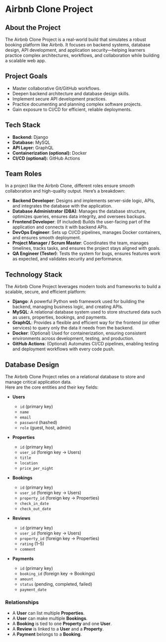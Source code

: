# Airbnb Clone Project

## About the Project
The Airbnb Clone Project is a real-world build that simulates a robust booking platform like Airbnb. It focuses on backend systems, database design, API development, and application security—helping learners practice complex architectures, workflows, and collaboration while building a scalable web app.

## Project Goals
- Master collaborative Git/GitHub workflows.
- Deepen backend architecture and database design skills.
- Implement secure API development practices.
- Practice documenting and planning complex software projects.
- Gain exposure to CI/CD for efficient, reliable deployments.

## Tech Stack 
- **Backend:** Django
- **Database:** MySQL
- **API Layer:** GraphQL
- **Containerization (optional):** Docker
- **CI/CD (optional):** GitHub Actions

## Team Roles

In a project like the Airbnb Clone, different roles ensure smooth collaboration and high-quality output. Here’s a breakdown:

- **Backend Developer**: Designs and implements server-side logic, APIs, and integrates the database with the application.
- **Database Administrator (DBA)**: Manages the database structure, optimizes queries, ensures data integrity, and oversees backups.
- **Frontend Developer**: (If included) Builds the user-facing part of the application and connects it with backend APIs.
- **DevOps Engineer**: Sets up CI/CD pipelines, manages Docker containers, and ensures smooth deployment.
- **Project Manager / Scrum Master**: Coordinates the team, manages timelines, tracks tasks, and ensures the project stays aligned with goals.
- **QA Engineer (Tester)**: Tests the system for bugs, ensures features work as expected, and validates security and performance.

## Technology Stack

The Airbnb Clone Project leverages modern tools and frameworks to build a scalable, secure, and efficient platform:

- **Django**: A powerful Python web framework used for building the backend, managing business logic, and creating APIs.  
- **MySQL**: A relational database system used to store structured data such as users, properties, bookings, and payments.  
- **GraphQL**: Provides a flexible and efficient way for the frontend (or other services) to query only the data it needs from the backend.  
- **Docker**: (Optional) Used for containerization, ensuring consistent environments across development, testing, and production.  
- **GitHub Actions**: (Optional) Automates CI/CD pipelines, enabling testing and deployment workflows with every code push.  

## Database Design

The Airbnb Clone Project relies on a relational database to store and manage critical application data.  
Here are the core entities and their key fields:

- **Users**  
  - `id` (primary key)  
  - `name`  
  - `email`  
  - `password` (hashed)  
  - `role` (guest, host, admin)  

- **Properties**  
  - `id` (primary key)  
  - `user_id` (foreign key → Users)  
  - `title`  
  - `location`  
  - `price_per_night`  

- **Bookings**  
  - `id` (primary key)  
  - `user_id` (foreign key → Users)  
  - `property_id` (foreign key → Properties)  
  - `check_in_date`  
  - `check_out_date`  

- **Reviews**  
  - `id` (primary key)  
  - `user_id` (foreign key → Users)  
  - `property_id` (foreign key → Properties)  
  - `rating` (1–5)  
  - `comment`  

- **Payments**  
  - `id` (primary key)  
  - `booking_id` (foreign key → Bookings)  
  - `amount`  
  - `status` (pending, completed, failed)  
  - `payment_date`  

### Relationships
- A **User** can list multiple **Properties**.  
- A **User** can make multiple **Bookings**.  
- A **Booking** is tied to one **Property** and one **User**.  
- A **Review** is linked to a **User** and a **Property**.  
- A **Payment** belongs to a **Booking**.  
